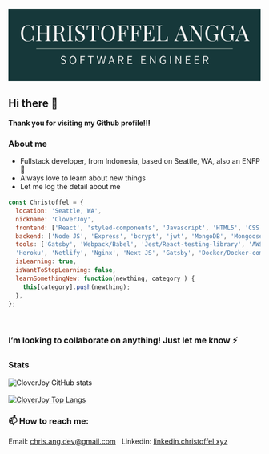 ![Christoffel Angga](https://raw.githubusercontent.com/CloverJoy/CloverJoy/master/assets/CHRISTOFFEL%20ANGGA.png)
## Hi there 👋
**Thank you for visiting my Github profile!!!**
### About me
- Fullstack developer, from Indonesia, based on Seattle, WA, also an ENFP 🌱 
- Always love to learn about new things
- Let me log the detail about me
&nbsp;
&nbsp;


```javascript
const Christoffel = {
  location: 'Seattle, WA',
  nickname: 'CloverJoy',
  frontend: ['React', 'styled-components', 'Javascript', 'HTML5', 'CSS', 'scss', 'chakra-ui'],
  backend: ['Node JS', 'Express', 'bcrypt', 'jwt', 'MongoDB', 'Mongoose', 'PostgreSQL', 'MySQL'],
  tools: ['Gatsby', 'Webpack/Babel', 'Jest/React-testing-library', 'AWS EC2/Google Compute/Oracle cloud', 
  'Heroku', 'Netlify', 'Nginx', 'Next JS', 'Gatsby', 'Docker/Docker-compose'],
  isLearning: true,
  isWantToStopLearning: false,
  learnSomethingNew: function(newthing, category ) {
    this[category].push(newthing);
  },
};
```
&nbsp;
### I’m looking to collaborate on anything! Just let me know ⚡
### Stats
![CloverJoy GitHub stats](https://github-readme-stats.vercel.app/api?username=CloverJoy&count_private=true&show_icons=true&theme=solarized-dark&hide=issues,stars)
<br />
<br />
[![CloverJoy Top Langs](https://github-readme-stats.vercel.app/api/top-langs/?username=CloverJoy)](https://github.com/anuraghazra/github-readme-stats)
### 📫 How to reach me:
Email: chris.ang.dev@gmail.com
&nbsp;
Linkedin: [linkedin.christoffel.xyz](http://linkedin.christoffel.xyz/)


<!--

Will make the more lightweight version of bio
**CloverJoy/CloverJoy** is a ✨ _special_ ✨ repository because its `README.md` (this file) appears on your GitHub profile.

Here are some ideas to get you started:

- 🔭 I’m currently working on ...
- 🌱 I’m currently learning ...
- 👯 I’m looking to collaborate on ...
- 🤔 I’m looking for help with ...
- 💬 Ask me about ...
- 📫 How to reach me: ...
- 😄 Pronouns: ...
- ⚡ Fun fact: ............
-->
